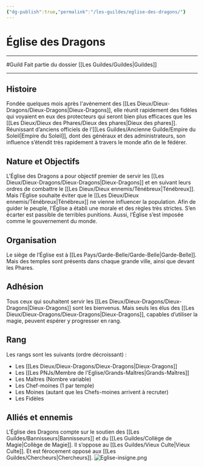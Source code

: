 ```yaml
---
{"dg-publish":true,"permalink":"/les-guildes/eglise-des-dragons/"}
---
```


# Église des Dragons
---
#Guild 
Fait partie du dossier [[Les Guildes/Guildes\|Guildes]]

-------
## Histoire
Fondée quelques mois après l'avènement des [[Les Dieux/Dieux-Dragons/Dieux-Dragons\|Dieux-Dragons]], elle réunit rapidement des fidèles qui voyaient en eux des protecteurs qui seront bien plus efficaces que les [[Les Dieux/Dieux des Phares/Dieux des phares\|Dieux des phares]].
Réunissant d’anciens officiels de l’[[Les Guildes/Ancienne Guilde/Empire du Soleil\|Empire du Soleil]], dont des généraux et des administrateurs, son influence s’étendit très rapidement à travers le monde afin de le fédérer.
## Nature et Objectifs
L'Église des Dragons a pour objectif premier de servir les [[Les Dieux/Dieux-Dragons/Dieux-Dragons\|Dieux-Dragons]] et en suivant leurs ordres de combattre le [[Les Dieux/Dieux ennemis/Ténébreux\|Ténébreux]]. Mais l’Église souhaite éviter que le [[Les Dieux/Dieux ennemis/Ténébreux\|Ténébreux]] ne vienne influencer la population. Afin de guider le peuple, l'Église a établi une morale et des règles très strictes. S’en écarter est passible de terribles punitions.
Aussi, l’Église s’est imposée comme le gouvernement du monde.
## Organisation
Le siège de l’Église est à [[Les Pays/Garde-Belle/Garde-Belle\|Garde-Belle]]. Mais des temples sont présents dans chaque grande ville, ainsi que devant les Phares.
## Adhésion
Tous ceux qui souhaitent servir les [[Les Dieux/Dieux-Dragons/Dieux-Dragons\|Dieux-Dragons]] sont les bienvenus. Mais seuls les élus des [[Les Dieux/Dieux-Dragons/Dieux-Dragons\|Dieux-Dragons]], capables d’utiliser la magie, peuvent espérer y progresser en rang.
## Rang
Les rangs sont les suivants (ordre décroissant) :
- Les [[Les Dieux/Dieux-Dragons/Dieux-Dragons\|Dieux-Dragons]]
- Les [[Les PNJs/Membre de l'Eglise/Grands-Maîtres\|Grands-Maîtres]]
- Les Maîtres (Nombre variable)
- Les Chef-moines (1 par temple)
- Les Moines (autant que les Chefs-moines arrivent à recruter)
- Les Fidèles
## Alliés et ennemis
L'Église des Dragons compte sur le soutien des [[Les Guildes/Bannisseurs\|Bannisseurs]] et du [[Les Guildes/Collège de Magie\|Collège de Magie]].
Il s’oppose au [[Les Guildes/Vieux Culte\|Vieux Culte]]. Et est férocement opposé aux [[Les Guildes/Chercheurs\|Chercheurs]].
![Eglise-insigne.png](/img/user/_Images/_Guilde/Eglise-insigne.png)